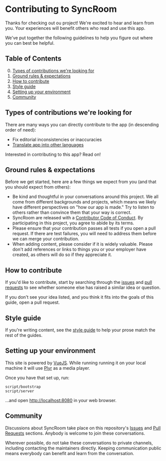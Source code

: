 # Contributing to SyncRoom

Thanks for checking out ou project! We're excited to hear and learn from you. Your experiences will benefit others who read and use this app.

We've put together the following guidelines to help you figure out where you can best be helpful.

## Table of Contents

0. [Types of contributions we're looking for](#types-of-contributions-were-looking-for)
0. [Ground rules & expectations](#ground-rules--expectations)
0. [How to contribute](#how-to-contribute)
0. [Style guide](#style-guide)
0. [Setting up your environment](#setting-up-your-environment)
0. [Community](#community)

## Types of contributions we're looking for

There are many ways you can directly contribute to the app (in descending order of need):

* Fix editorial inconsistencies or inaccuracies
* [Translate app into other languages](docs/translations.md)

Interested in contributing to this app? Read on!

## Ground rules & expectations

Before we get started, here are a few things we expect from you (and that you should expect from others):

* Be kind and thoughtful in your conversations around this project. We all come from different backgrounds and projects, which means we likely have different perspectives on "how our app is made." Try to listen to others rather than convince them that your way is correct.
* SyncRoom are released with a [Contributor Code of Conduct](./CODE_OF_CONDUCT.md). By participating in this project, you agree to abide by its terms.
* Please ensure that your contribution passes all tests if you open a pull request. If there are test failures, you will need to address them before we can merge your contribution.
* When adding content, please consider if it is widely valuable. Please don't add references or links to things you or your employer have created, as others will do so if they appreciate it.

## How to contribute

If you'd like to contribute, start by searching through the [issues](https://github.com/SyncRoomMDS/APP/issues) and [pull requests](https://github.com/SyncRoomMDS/APP/pulls) to see whether someone else has raised a similar idea or question.

If you don't see your idea listed, and you think it fits into the goals of this guide, open a pull request.

## Style guide

If you're writing content, see the [style guide](./docs/styleguide.md) to help your prose match the rest of the guides.

## Setting up your environment

This site is powered by [VueJS](https://vuejs.org/). While running running it on your local machine it will use [Plyr](https://plyr.io/) as a media player.

Once you have that set up, run:

    script/bootstrap
    script/server

…and open <http://localhost:8080> in your web browser.

## Community

Discussions about SyncRoom take place on this repository's [Issues](https://github.com/SyncRoomMDS/APP/issues) and [Pull Requests](https://github.com/SyncRoomMDS/APP/pulls) sections. Anybody is welcome to join these conversations.

Wherever possible, do not take these conversations to private channels, including contacting the maintainers directly. Keeping communication public means everybody can benefit and learn from the conversation.
